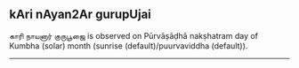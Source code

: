 ## kAri nAyan2Ar gurupUjai
காரி நாயனார் குருபூஜை is observed on Pūrvāṣāḍhā nakṣhatram day of Kumbha (solar) month (sunrise (default)/puurvaviddha (default)).



---
